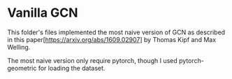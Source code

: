 # Vanilla GCN

This folder's files implemented the most naive version of GCN as described in this paper[https://arxiv.org/abs/1609.02907] by Thomas Kipf and Max Welling.

The most naive version only require pytorch, though I used pytorch-geometric for loading the dataset.
